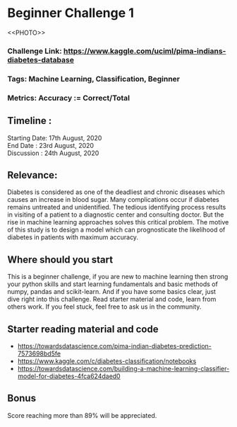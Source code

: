 # Beginner Challenge 1
\<\<PHOTO\>\>

### <strong>Challenge Link:</strong> https://www.kaggle.com/uciml/pima-indians-diabetes-database

### <strong>Tags:</strong> Machine Learning, Classification, Beginner
### <strong>Metrics:</strong> Accuracy := Correct/Total

## Timeline :
Starting Date: 17th August, 2020<br>
End Date     : 23rd August, 2020<br>
Discussion   : 24th August, 2020

## Relevance:
Diabetes is considered as one of the deadliest and chronic diseases which causes an increase in blood sugar. Many complications occur if diabetes remains untreated and unidentified. The tedious identifying process results in visiting of a patient to a diagnostic center and consulting doctor. But the rise in machine learning approaches solves this critical problem. The motive of this study is to design a model which can prognosticate the likelihood of diabetes in patients with maximum accuracy.

## Where should you start
This is a beginner challenge, if you are new to machine learning then strong your python skills and start learning fundamentals and basic methods of numpy, pandas and scikit-learn. And if you have some basics clear, just dive right into this challenge. Read starter material and code, learn from others work. If you feel stuck, feel free to ask us in the community.

## Starter reading material and code
- https://towardsdatascience.com/pima-indian-diabetes-prediction-7573698bd5fe
- https://www.kaggle.com/c/diabetes-classification/notebooks
- https://towardsdatascience.com/building-a-machine-learning-classifier-model-for-diabetes-4fca624daed0

## Bonus
Score reaching more than 89% will be appreciated.